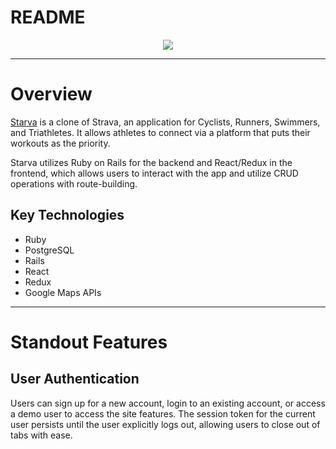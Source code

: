 # README


<p align="center"> 
  <a href="https://starva.herokuapp.com/"><img src={window.starva-logo}></a>
</p>

-------------
# Overview

[Starva](https://starva.herokuapp.com/) is a clone of Strava, an application for Cyclists, Runners, Swimmers, and Triathletes.  It allows athletes to connect via a platform that puts their workouts as the priority. 



Starva utilizes Ruby on Rails for the backend and React/Redux in the frontend, which allows users to interact with the app and utilize CRUD operations with route-building.

## Key Technologies
* Ruby
* PostgreSQL
* Rails
* React
* Redux 
* Google Maps APIs
-------------

# Standout Features

## User Authentication

Users can sign up for a new account, login to an existing account, or access a demo user to access the site features. The session token for the current user persists until the user explicitly logs out, allowing users to close out of tabs with ease. 